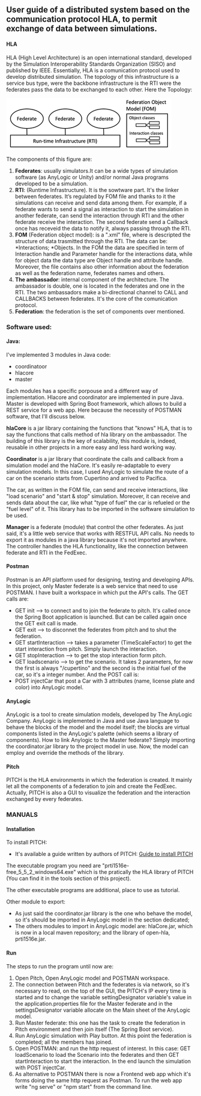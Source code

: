 ## User guide of a distributed system based on the communication protocol HLA, to permit exchange of data between simulations.


#### HLA
HLA (High Level Architecture) is an open international standard, developed by the Simulation Interoperability Standards Organization (SISO) and published by IEEE.
Essentially, HLA is a comunication protocol used to develop distributed simulation. The topology of this infrastructure is a service bus type, were the backbone infrastructure is the RTI were the federates pass the data to be exchanged to each other.
Here the Topology:


![image](https://github.com/Caterina-wolf/Integration_HLA_AnyLogic/blob/main/docs/images/HLA_Federation.png)

The components of this figure are: 
1. **Federates**: usually simulators.It can be a wide types of simulation software (as AnyLogic or Unity) and/or normal Java programs developed to be a simulation.
2. **RTI**: (Runtime Infrastructure). It is the sowtware part. It's the linker between federates. It’s regulated by FOM file and thanks to it the simulations can receive and send data among them. For example, if a federate wants to send a signal as interaction to start the simulation in another federate, can send the interaction through RTI and the other federate receive the interaction. The second federate send a Callback once has receveid the data to notify it, always passing through the RTI.       
3. **FOM** (Federation object model): is a ".xml" file, where is descripted the structure of data trasmitted through the RTI. The data can be:  
  *Interactions;
  *Objects. 
In the FOM the data are specified in term of Interaction handle and Parameter handle for the interactions data, while for object data the data type are Object handle and attribute handle. 
Moreover, the file contains also other information about the federation as well as the federation name, federates names and others.
4. **The ambassador**: internal component of the architecture. The ambassador is double, one is located in the federates and one in the RTI. The two ambassadors make a bi-directional channel to CALL and CALLBACKS between federates. It's the core of the comunication protocol.
5. **Federation**: the federation is the set of components over mentioned.

### Software used:
#### Java:
I've implemented 3 modules in Java code:
- coordinatoor
- hlacore
- master 

Each modules has a specific porpouse and a different way of implementation. Hlacore and coordinator are implemented in pure Java. Master is developed with Spring Boot framework, which allows to build a REST service for a web app. Here because the necessity of POSTMAN software, that I'll discuss below.

**hlaCore** is a jar library containing the functions that "knows" HLA, that is to say the functions that calls method of hla library on the ambassador. The building of this library is the key of scalability, this module is, indeed, reusable in other projects in a more easy and less hard working way.

**Coordinator** is a jar library that coordinate the calls and callback from a simulation model and the hlaCore. It's easily re-adaptable to every simulation models. In this case, I used AnyLogic to simulate the route of a car on the scenario starts from Cupertino and arrived to Pacifica.

The car, as written in the FOM file, can send and receive interactions, like "load scenario" and "start & stop" simulation. Moreover, it can receive and sends data about the car, like what "type of fuel" the car is refueled or the "fuel level" of it.
This library has to be imported in the software simulation to be used.

**Manager** is a federate (module) that control the other federates. As just said, it's a little web service that works with RESTFUL API calls. No needs to export it as modules in a java library because it's not imported anywhere. The controller handles the HLA functionality, like the connection between federate and RTI in the FedExec.

#### Postman
Postman is an API platform used for designing, testing and developing APIs.
In this project, only Master federate is a web service that need to use POSTMAN.
I have built a workspace in which put the API's calls. 
The GET calls are:
* GET init --> to connect and to join the federate to pitch. It's called once the Spring Boot application is launched. But can be called again once the GET exit call is made.
* GET exit --> to disconnet the federates from pitch and to shut the federation.
* GET startInteraction --> takes a parameter (TimeScaleFactor) to get the start interaction from pitch. Simply launch the interaction.
* GET stopInteraction --> to get the stop interaction form pitch.
* GET loadscenario --> to get the scenario. It takes 2 parameters, for now the first is always "/cupertino" and the second is the initial fuel of the car, so it's a integer number.
And the POST call is:
* POST injectCar that post a Car with 3 attributes (name, license plate and color) into AnyLogic model.


#### AnyLogic
AnyLogic is a tool to create simulation models, developed by The AnyLogic Company. AnyLogic is implemented in Java and use Java language to behave the blocks of the model and the model itself; the blocks are virtual components listed in the AnyLogic's palette (which seems a library of components).
How to link Anylogic to the Master federate? Simply importing the coordinator.jar library to the project model in use. Now, the model can employ and override the methods of the library.

#### Pitch 
PITCH is the HLA environments in which the federation is created. It mainly let all the components of a federation to join and create the FedExec.
Actually, PITCH is also a GUI to visualize the federation and the interaction exchanged by every federates.

### MANUALS
#### Installation
To install PITCH:
* It's available a guide written by authors of PITCH: [Guide to install PITCH](https://github.com/Caterina-wolf/Integration_HLA_AnyLogic/tree/main/docs/resources/TheHLAtutorial.pdf)
 
The executable program you need are "prti1516e-free_5_5_2_windows64.exe" which is the pratically the HLA library of PITCH (You can find it in the tools section of this project).

The other executable programs are additional, place to use as tutorial. 

Other module to export: 
* As just said the coordinator.jar library is the one who behave the model, so it's should be imported in AnyLogic model in the section dedicated;
* The others modules to import in AnyLogic model are: hlaCore.jar, which is now in a local maven repository; and the library of open-hla, prti1516e.jar.

#### Run
The steps to run the program until now are: 
1. Open Pitch, Open AnyLogic model and POSTMAN workspace.
2. The connection between Pitch and the federates is via network, so it's necessary to read, on the top of the GUI, the PITCH's IP every time is started and to change the variable settingDesignator variable's value in the application.properties file for the Master federate and in the settingsDesignator variable allocate on the Main sheet of the AnyLogic model.
2. Run Master federate: this one has the task to create the federation in Pitch environment and then join itself (The Spring Boot service).
3. Run AnyLogic simulation with Play button. At this point the federation is completed; all the members has joined.
4. Open POSTMAN: and run the http request of interest. In this case: GET loadScenario to load the Scenario into the federates and then GET startInteraction to start the interaction. In the end launch the simulation with POST injectCar.
5. As alternative to POSTMAN there is now a Frontend web app which it's forms doing the same http request as Postman. To run the web app write "ng serve" or "npm start" from the command line.
